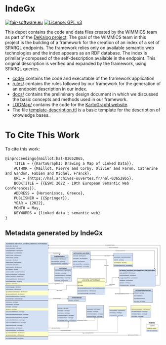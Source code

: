 # IndeGx

[![fair-software.eu](https://img.shields.io/badge/fair--software.eu-%E2%97%8F%20%20%E2%97%8F%20%20%E2%97%8B%20%20%E2%97%8B%20%20%E2%97%8B-orange)](https://fair-software.eu) [![License: GPL v3](https://img.shields.io/badge/License-GPLv3-blue.svg)](https://www.gnu.org/licenses/gpl-3.0)

This depot contains the code and data files created by the WIMMICS team as part of the [DeKalog project](https://dekalog.univ-nantes.fr). The goal of the WIMMICS team in this project is the building of a framework for the creation of an index of a set of SPARQL endpoints. The framework relies only on available semantic web technologies and the index appears as an RDF database. The index is primilarly composed of the self-description available in the endpoint. This original description is verified and expanded by the framework, using SPARQL queries.

- [code/](https://github.com/Wimmics/dekalog/tree/master/code) contains the code and executable of the framework application
- [rules/](https://github.com/Wimmics/dekalog/tree/master/rules) contains the rules followed by our framework for the generation of an endpoint description in our index.
- [docs/](https://github.com/Wimmics/dekalog/tree/master/docs) contains the preliminary design document in which we discussed the basic concepts and methods used in our framework.
- [LODMap/](https://github.com/Wimmics/dekalog/tree/master/LODMap) contains the code for the [KartoGraphI website](http://prod-dekalog.inria.fr/).
- The file [template-description.ttl](https://github.com/Wimmics/dekalog/blob/master/template-description.ttl) is a basic template for the description of knowledge bases.

# To Cite This Work

To cite this work:
```
@inproceedings{maillot:hal-03652865,
    TITLE = {{KartoGraphI: Drawing a Map of Linked Data}},
    AUTHOR = {Maillot, Pierre and Corby, Olivier and Faron, Catherine and Gandon, Fabien and Michel, Franck},
    URL = {https://hal.archives-ouvertes.fr/hal-03652865},
    BOOKTITLE = {{ESWC 2022 - 19th European Semantic Web Conferences}},
    ADDRESS = {Hersonissos, Greece},
    PUBLISHER = {{Springer}},
    YEAR = {2022},
    MONTH = May,
    KEYWORDS = {linked data ; semantic web}
}
```

## Metadata generated by IndeGx
[![Shema of the metadata generated for each dataset](docs/KG_Schema_UML-like.drawio.png)](https://github.com/Wimmics/dekalog/blob/master/docs/KG_Schema_UML-like.drawio.png)
